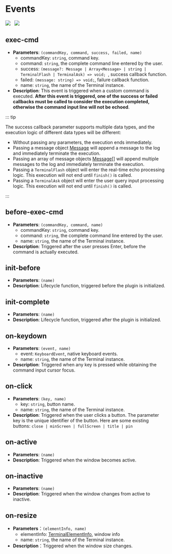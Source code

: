 # Events

<img src="https://shields.io/github/package-json/v/tzfun/vue-web-terminal/vue2" style="margin-right: 8px;">
<img src="https://shields.io/github/package-json/v/tzfun/vue-web-terminal/vue3" style="margin-right: 8px;">

## exec-cmd

- **Parameters**: `(commandKey, command, success, failed, name)`
  - commandKey: `string`, command key.
  - command: `string`, the complete command line entered by the user.
  - success: `(message?: Message | Array<Message> | string | TerminalFlash | TerminalAsk) => void; `, success callback function.
  - failed: `(message: string) => void;`, failure callback function.
  - name: `string`, the name of the Terminal instance.
- **Description**: This event is triggered when a custom command is executed. **After this event is triggered, one of the success or failed callbacks must be called to consider the execution completed, otherwise the command input line will not be echoed**.

::: tip

The success callback parameter supports multiple data types, and the execution logic of different data types will be different:
- Without passing any parameters, the execution ends immediately.
- Passing a message object [Message](./others#Message) will append a message to the log and immediately terminate the execution.
- Passing an array of message objects [Message](./others#Message)[] will append multiple messages to the log and immediately terminate the execution.
- Passing a `TerminalFlash` object will enter the real-time echo processing logic. This execution will not end until `finish()` is called.
- Passing a `TerminalAsk` object will enter the user query input processing logic. This execution will not end until `finish()` is called.

:::

## before-exec-cmd

- **Parameters**: `(commandKey, command, name)`
  - commandKey: `string`, command key.
  - command: `string`, the complete command line entered by the user.
  - name: `string`, the name of the Terminal instance.
- **Description**: Triggered after the user presses Enter, before the command is actually executed.

## init-before

- **Parameters**: `(name)`
- **Description**: Lifecycle function, triggered before the plugin is initialized.

## init-complete

- **Parameters**: `(name)`
- **Description**: Lifecycle function, triggered after the plugin is initialized.

## on-keydown

- **Parameters**: `(event, name)`
  - event: `KeyboardEvent`, native keyboard events.
  - name: `string`, the name of the Terminal instance.
- **Description**: Triggered when any key is pressed while obtaining the command input cursor focus.

## on-click

- **Parameters**: `(key, name)`
  - key: `string`, button name.
  - name: `string`, the name of the Terminal instance.
- **Description**: Triggered when the user clicks a button. The parameter key is the unique identifier of the button. Here are some existing buttons: `close | minScreen | fullScreen | title | pin`

## on-active

- **Parameters**: `(name)`
- **Description**: Triggered when the window becomes active.

## on-inactive

- **Parameters**: `(name)`
- **Description**: Triggered when the window changes from active to inactive.

## on-resize

- **Parameters**：`(elementInfo, name)`
  - elementInfo: [TerminalElementInfo](./others.md#terminalelementinfo), window info
  - name: `string`, the name of the Terminal instance.
- **Description**：Triggered when the window size changes.

<CommentService></CommentService>
